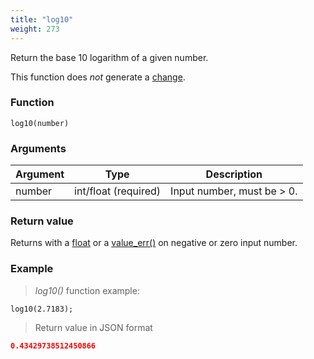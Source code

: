 ```yaml
---
title: "log10"
weight: 273
---
```


Return the base 10 logarithm of a given number.

This function does *not* generate a [change](../../../overview/changes).

### Function

`log10(number)`

### Arguments

Argument | Type                 | Description
-------- | -------------------- | ------------
number   | int/float (required) | Input number, must be > 0.

### Return value

Returns with a [float](../../../data-types/float) or a [value_err()](../../../errors/value_err) on negative or zero input number.

### Example

> _log10()_ function example:

```thingsdb,json_response
log10(2.7183);
```

> Return value in JSON format

```json
0.43429738512450866
```
